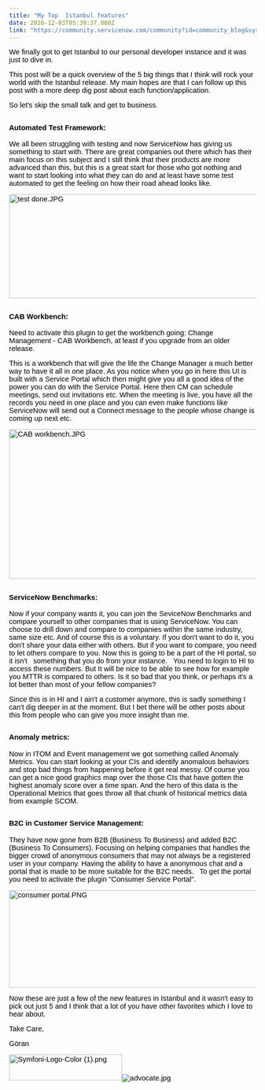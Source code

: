 ```yaml
---
title: "My Top  Istanbul features"
date: 2016-12-03T05:39:37.000Z
link: "https://community.servicenow.com/community?id=community_blog&sys_id=ef6caea1dbd0dbc01dcaf3231f9619d3"
---
```

<p dir="ltr"><span style="font-size: 14.6667px; font-family: Arial; color: #000000;">We finally got to get Istanbul to our personal developer instance and it was just to dive in.</span></p><p dir="ltr"></p><p dir="ltr"><span style="font-size: 14.6667px; font-family: Arial; color: #000000;">This post will be a quick overview of the 5 big things that I think will rock your world with the Istanbul release. My main hopes are that I can follow up this post with a more deep dig post about each function/application.</span></p><p dir="ltr"></p><p dir="ltr"><span style="font-size: 14.6667px; font-family: Arial; color: #000000;">So let's skip the small talk and get to business.</span></p><p></p><h2><span style="font-size: 14.6667px; font-family: Arial; color: #000000;">Automated Test Framework:</span></h2><p><span style="font-size: 14.6667px; font-family: Arial; color: #000000;"><span style="color: #000000; font-size: 14.6667px; font-family: Arial;">We all been struggling with testing and now ServiceNow has giving us something to start with. There are great companies out there which has their main focus on this subject and I still think that their products are more advanced than this, but this is a great start for those who got nothing and want to start looking into what they can do and at least have some test automated to get the feeling on how their road ahead looks like.</span> </span></p><p></p><p><span style="font-size: 14.6667px; font-family: Arial; color: #000000;"><img  alt="test done.JPG" class="image-1 jive-image" height="211" src="503b9546db1cd344e9737a9e0f96192b.iix" style="width: 596px; height: 211.484px;" width="596"/></span></p><p></p><h2><span style="font-size: 14.6667px; font-family: Arial; color: #000000;">CAB Workbench:</span></h2><p dir="ltr"><span style="font-size: 14.6667px; font-family: Arial; color: #000000;">Need to activate this plugin to get the workbench going: Change Management - CAB Workbench, at least if you upgrade from an older release.</span></p><p dir="ltr"><span style="font-size: 14.6667px; font-family: Arial; color: #000000;">This is a workbench that will give the life the Change Manager a much better way to have it all in one place. As you notice when you go in here this UI is built with a Service Portal which then might give you all a good idea of the power you can do with the Service Portal. Here then CM can schedule meetings, send out invitations etc. When the meeting is live, you have all the records you need in one place and you can even make functions like ServiceNow will send out a Connect message to the people whose change is coming up next etc.</span></p><p><span style="font-size: 14.6667px; font-family: Arial; color: #000000;"> </span></p><p><span style="font-size: 14.6667px; font-family: Arial; color: #000000;"><img  alt="CAB workbench.JPG" class="image-2 jive-image" height="303" src="34a8f4c6dbd097041dcaf3231f9619bd.iix" style="width: 583px; height: 303.724px;" width="582"/><br/></span></p><p></p><h2><span style="font-size: 14.6667px; font-family: Arial; color: #000000;">ServiceNow Benchmarks:</span></h2><p dir="ltr"><span style="font-size: 14.6667px; font-family: Arial; color: #000000;">Now if your company wants it, you can join the SeviceNow Benchmarks and compare yourself to other companies that is using ServiceNow. You can choose to drill down and compare to companies within the same industry, same size etc. And of course this is a voluntary. If you don't want to do it, you don't share your data either with others. But if you want to compare, you need to let others compare to you. Now this is going to be a part of the HI portal, so it isn't   something that you do from your instance.   You need to login to HI to access these numbers. But It will be nice to be able to see how for example you MTTR is compared to others. Is it so bad that you think, or perhaps it's a lot better than most of your fellow companies?</span></p><p></p><p><span style="color: #000000; font-size: 14.6667px; font-family: Arial;">Since this is in HI and I ain't a customer anymore, this is sadly something I can't dig deeper in at the moment. But I bet there will be other posts about this from people who can give you more insight than me.</span></p><p></p><h2><span style="color: #000000; font-size: 14.6667px; font-family: Arial;">Anomaly metrics:</span></h2><p dir="ltr"><span style="color: #000000; font-size: 14.6667px; font-family: Arial;">Now in ITOM and Event management we got something called Anomaly Metrics. You can start looking at your CIs and identify anomalous behaviors and stop bad things from happening before it get real messy. Of course you can get a nice good graphics map over the those CIs that have gotten the highest anomaly score over a time span. And the hero of this data is the Operational Metrics that goes throw all that chunk of historical metrics data from example SCOM.</span></p><p></p><h2><span style="font-size: 14.6667px; font-family: Arial; color: #000000;"> B2C in Customer Service Management:</span></h2><p><span style="font-size: 14.6667px; font-family: Arial; color: #000000;"><span style="color: #000000; font-size: 14.6667px; font-family: Arial;">They have now gone from B2B (Business To Business) and added B2C (Business To Consumers). Focusing on helping companies that handles the bigger crowd of anonymous consumers that may not always be a registered user in your company. Having the ability to have a anonymous chat and a portal that is made to be more suitable for the B2C needs.   To get the portal you need to activate the plugin "Consumer Service Portal". </span></span></p><p><span style="color: #000000; font-size: 14.6667px; font-family: Arial;"><img  alt="consumer portal.PNG" class="image-3 jive-image" height="197" src="acf5dc0edb589704ed6af3231f9619b1.iix" style="width: 512px; height: 198.194px;" width="512"/></span></p><p></p><p><span style="color: #000000; font-size: 14.6667px; font-family: Arial;">Now these are just a few of the new features in Istanbul and it wasn't easy to pick out just 5 and I think that a lot of you have other favorites which I love to hear about.</span></p><p></p><p><span style="color: #000000; font-size: 14.6667px; font-family: Arial;">Take Care,</span></p><p><span style="color: #000000; font-size: 14.6667px; font-family: Arial;">Göran</span></p><p></p><p><span style="color: #000000; font-size: 14.6667px; font-family: Arial;"><img  alt="Symfoni-Logo-Color (1).png" class="image-4 jive-image" height="53" src="0dc9b379db14d3049c9ffb651f961937.iix" style="width: 230px; height: 53.4194px;" width="229"/><img  alt="advocate.jpg" class="image-5 jive-image" src="399b9982db14d7041dcaf3231f961980.iix" style="height: auto;"/></span></p>